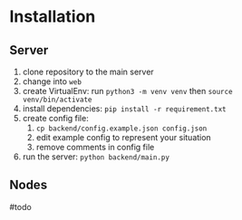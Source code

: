 # Installation

## Server

1. clone repository to the main server
2. change into `web`
3. create VirtualEnv: run `python3 -m venv venv` then `source venv/bin/activate`
4. install dependencies: `pip install -r requirement.txt`
5. create config file: 
   1. `cp backend/config.example.json config.json`
   2. edit example config to represent your situation
   3. remove comments in config file
6. run the server: `python backend/main.py`

## Nodes
#todo